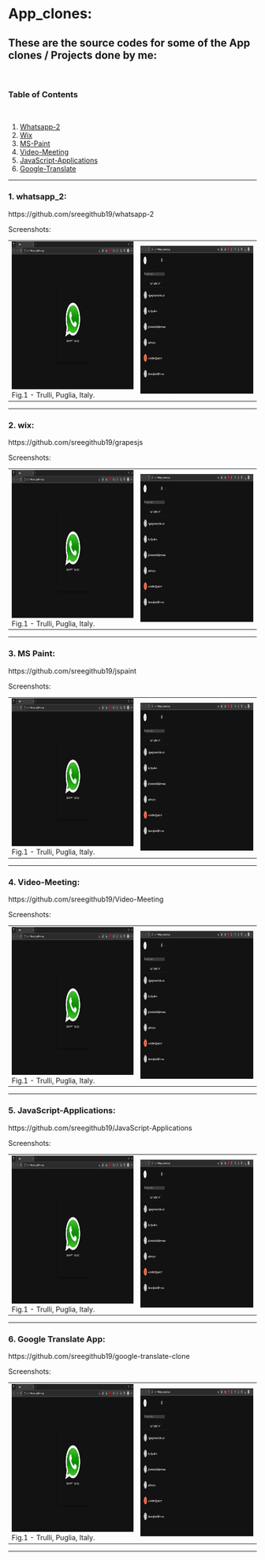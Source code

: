 <h1>App_clones:</h1>
<h2>These are the source codes for some of the App clones / Projects done by me: </h2><br>
<h3>Table of Contents </h3><br>
<ol>
    <li>
        <a href="https://github.com/sreegithub19/App_clones/blob/main/README.md#1-whatsapp_2">Whatsapp-2</a>
    </li>
    <li>
        <a href="https://github.com/sreegithub19/App_clones/blob/main/README.md#2-wix">Wix</a>
    </li>
    <li>
        <a href="https://github.com/sreegithub19/App_clones/blob/main/README.md#3-ms-paint">MS-Paint</a>
    </li>
    <li>
        <a href="https://github.com/sreegithub19/App_clones/blob/main/README.md#4-video-meeting">Video-Meeting</a>
    </li>
    <li>
        <a href="https://github.com/sreegithub19/App_clones/blob/main/README.md#5-javascript-applications">JavaScript-Applications</a>
    </li>
    <li>
        <a href="https://github.com/sreegithub19/App_clones/blob/main/README.md#6-google-translate-app">Google-Translate</a>
    </li>
</ol>

<hr>

<h3>1. whatsapp_2:</h3>  https://github.com/sreegithub19/whatsapp-2 <br>
<p>Screenshots:</p>
     <table>
      <tr>
        <td>
          <img src="https://raw.githubusercontent.com/sreegithub19/App_clones/main/screenshots/1_whatsapp/1_whatsapp_login_screenshot.png" width="400" height="300"/>
          <br>
          <figcaption>Fig.1 - Trulli, Puglia, Italy.</figcaption>
        </td>
        <td>
            <img src="https://raw.githubusercontent.com/sreegithub19/App_clones/main/screenshots/1_whatsapp/2_chats_screen.png" width="400" height="300"/>
        </td>
      </tr>
    </table>
<hr>

<h3>2. wix:</h3> https://github.com/sreegithub19/grapesjs <br>
<p>Screenshots:</p>
     <table>
      <tr>
        <td>
          <img src="https://raw.githubusercontent.com/sreegithub19/App_clones/main/screenshots/1_whatsapp/1_whatsapp_login_screenshot.png" width="400" height="300"/>
          <br>
          <figcaption>Fig.1 - Trulli, Puglia, Italy.</figcaption>
        </td>
        <td>
            <img src="https://raw.githubusercontent.com/sreegithub19/App_clones/main/screenshots/1_whatsapp/2_chats_screen.png" width="400" height="300"/>
        </td>
      </tr>
    </table>
<hr>

<h3>3. MS Paint:</h3> https://github.com/sreegithub19/jspaint <br>
<p>Screenshots:</p>
     <table>
      <tr>
        <td>
          <img src="https://raw.githubusercontent.com/sreegithub19/App_clones/main/screenshots/1_whatsapp/1_whatsapp_login_screenshot.png" width="400" height="300"/>
          <br>
          <figcaption>Fig.1 - Trulli, Puglia, Italy.</figcaption>
        </td>
        <td>
            <img src="https://raw.githubusercontent.com/sreegithub19/App_clones/main/screenshots/1_whatsapp/2_chats_screen.png" width="400" height="300"/>
        </td>
      </tr>
    </table>
<hr>

<h3>4. Video-Meeting:</h3> https://github.com/sreegithub19/Video-Meeting <br>
<p>Screenshots:</p>
     <table>
      <tr>
        <td>
          <img src="https://raw.githubusercontent.com/sreegithub19/App_clones/main/screenshots/1_whatsapp/1_whatsapp_login_screenshot.png" width="400" height="300"/>
          <br>
          <figcaption>Fig.1 - Trulli, Puglia, Italy.</figcaption>
        </td>
        <td>
            <img src="https://raw.githubusercontent.com/sreegithub19/App_clones/main/screenshots/1_whatsapp/2_chats_screen.png" width="400" height="300"/>
        </td>
      </tr>
    </table>
<hr>

<h3>5. JavaScript-Applications:</h3> https://github.com/sreegithub19/JavaScript-Applications <br>
<p>Screenshots:</p>
     <table>
      <tr>
        <td>
          <img src="https://raw.githubusercontent.com/sreegithub19/App_clones/main/screenshots/1_whatsapp/1_whatsapp_login_screenshot.png" width="400" height="300"/>
          <br>
          <figcaption>Fig.1 - Trulli, Puglia, Italy.</figcaption>
        </td>
        <td>
            <img src="https://raw.githubusercontent.com/sreegithub19/App_clones/main/screenshots/1_whatsapp/2_chats_screen.png" width="400" height="300"/>
        </td>
      </tr>
    </table>
<hr>

<h3>6. Google Translate App:</h3> https://github.com/sreegithub19/google-translate-clone <br>
<p>Screenshots:</p>
     <table>
      <tr>
        <td>
          <img src="https://raw.githubusercontent.com/sreegithub19/App_clones/main/screenshots/1_whatsapp/1_whatsapp_login_screenshot.png" width="400" height="300"/>
          <br>
          <figcaption>Fig.1 - Trulli, Puglia, Italy.</figcaption>
        </td>
        <td>
            <img src="https://raw.githubusercontent.com/sreegithub19/App_clones/main/screenshots/1_whatsapp/2_chats_screen.png" width="400" height="300"/>
        </td>
      </tr>
    </table>
<hr>
